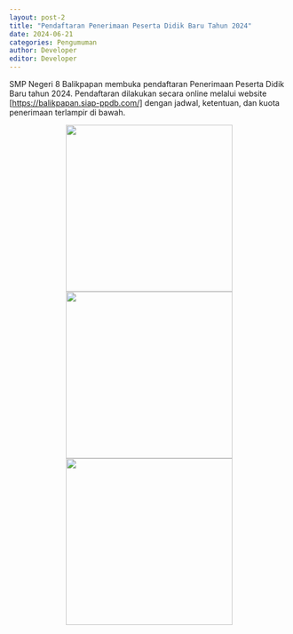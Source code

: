 ```yaml
---
layout: post-2
title: "Pendaftaran Penerimaan Peserta Didik Baru Tahun 2024"
date: 2024-06-21
categories: Pengumuman
author: Developer
editor: Developer
---
```


SMP Negeri 8 Balikpapan membuka pendaftaran Penerimaan Peserta Didik Baru tahun 2024. Pendaftaran dilakukan secara online melalui website [https://balikpapan.siap-ppdb.com/] dengan jadwal, ketentuan, dan kuota penerimaan terlampir di bawah.

<div style="text-align: center;">
<img src="{{ site.baseurl }}/images/smpn8_new-foto/ppdb-1.jpg" style="height: 300px; width: auto;" >
<img src="{{ site.baseurl }}/images/smpn8_new-foto/ppdb-2.jpg" style="height: 300px; width: auto;" >
<img src="{{ site.baseurl }}/images/smpn8_new-foto/ppdb-3.jpg" style="height: 300px; width: auto;" >
</div>
